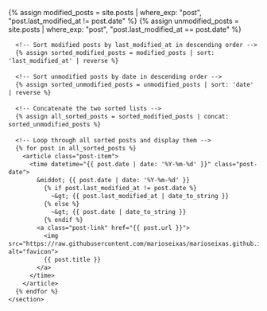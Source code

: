 <html lang="en">
<head>
  <meta charset="UTF-8">
  <meta name="viewport" content="width=device-width, initial-scale=1.0">
  <title>infoBAG</title>
</head>
<body>
  <main class="tags-page">
    <section>
      <!-- Separate posts where last_modified_at is different from date -->
      {% assign modified_posts = site.posts | where_exp: "post", "post.last_modified_at != post.date" %}
      {% assign unmodified_posts = site.posts | where_exp: "post", "post.last_modified_at == post.date" %}
      
      <!-- Sort modified posts by last_modified_at in descending order -->
      {% assign sorted_modified_posts = modified_posts | sort: 'last_modified_at' | reverse %}
      
      <!-- Sort unmodified posts by date in descending order -->
      {% assign sorted_unmodified_posts = unmodified_posts | sort: 'date' | reverse %}
      
      <!-- Concatenate the two sorted lists -->
      {% assign all_sorted_posts = sorted_modified_posts | concat: sorted_unmodified_posts %}
      
      <!-- Loop through all sorted posts and display them -->
      {% for post in all_sorted_posts %}
        <article class="post-item">
          <time datetime="{{ post.date | date: '%Y-%m-%d' }}" class="post-date">
            &middot; {{ post.date | date: '%Y-%m-%d' }}
              {% if post.last_modified_at != post.date %}
                ~&gt; {{ post.last_modified_at | date_to_string }}
              {% else %}
                ~&gt; {{ post.date | date_to_string }}
              {% endif %}            
            <a class="post-link" href="{{ post.url }}">
              <img src="https://raw.githubusercontent.com/marioseixas/marioseixas.github.io/main/assets/gold.ico" alt="favicon">
              {{ post.title }}
            </a>
          </time>
        </article>
      {% endfor %}
    </section>
  </main>
</body>
</html>

